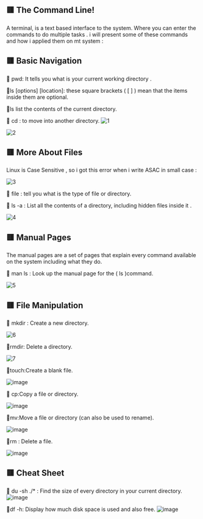 
 ##  :red_square: The Command Line!
 A terminal, is a text based interface to the system. Where you can enter the commands to do multiple tasks  .
  i will present some of these commands and how i applied them on mt system : 
 
 ##  :red_square: Basic Navigation 
 :small_blue_diamond:  pwd:  It tells you what is your current working directory .

  :small_blue_diamond:ls [options] [location]: 
 these square brackets ( [ ] ) mean that the items inside them are optional. 

:small_blue_diamond:ls list the contents of the current directory.

:small_blue_diamond: cd : to  move into another directory.
![1](https://user-images.githubusercontent.com/97835837/155716178-050ef99d-5f1e-4864-bb82-9a099d25f01c.PNG)

 ![2](https://user-images.githubusercontent.com/97835837/155717183-1de0a84b-7349-4338-a266-2947cae3539a.PNG)

 ##  :red_square: More About Files 
 Linux is Case Sensitive , so i got this error when i write ASAC in small case :
 
 ![3](https://user-images.githubusercontent.com/97835837/155719009-1903c4f4-62ea-4f19-9fe4-fba4ee294fee.PNG)

:small_blue_diamond: file :
tell you what is the  type of file or directory.

:small_blue_diamond: ls -a : List all the contents of a directory, including hidden files inside it .

![4](https://user-images.githubusercontent.com/97835837/155724444-e31f2ffd-230f-4cc6-9c0a-453ec6deff1d.PNG)


 ##  :red_square: Manual Pages 
 The manual pages are a set of pages that explain every command available on the system including what they do.
 
:small_blue_diamond: man ls :
Look up the manual page for the ( ls )command.

![5](https://user-images.githubusercontent.com/97835837/155726277-fef6a5eb-0658-4658-a17c-4873eb6e7de8.PNG)

##  :red_square: File Manipulation 
:small_blue_diamond: mkdir : Create a new directory.

![6](https://user-images.githubusercontent.com/97835837/155728925-d03a4620-58f4-4188-9025-39d0b05eab6d.PNG)

:small_blue_diamond:rmdir: Delete a directory.

![7](https://user-images.githubusercontent.com/97835837/155729914-c4547341-576d-4012-890a-fa7ded62dccd.PNG)

:small_blue_diamond:touch:Create a blank file.

![image](https://user-images.githubusercontent.com/97835837/155730232-2e13200f-33b0-4392-a412-14c6ff15b2c6.png)

:small_blue_diamond: cp:Copy a file or directory.

![image](https://user-images.githubusercontent.com/97835837/155730597-46c5d4e8-7529-4165-ac7c-ae998e1ee839.png)

:small_blue_diamond:mv:Move a file or directory (can also be used to rename).

![image](https://user-images.githubusercontent.com/97835837/155731993-9a48af9d-fd77-442e-9d13-53b48091ceca.png)


:small_blue_diamond:rm : Delete a file.

![image](https://user-images.githubusercontent.com/97835837/155732952-32779792-3e51-482a-ab0d-ede61da86986.png)

##  :red_square: Cheat Sheet 
 

:small_blue_diamond: du -sh ./* :
Find the size of every directory in your current directory.
![image](https://user-images.githubusercontent.com/97835837/155734316-2bfc1e61-f7d4-404f-a929-cd9b8f6854d7.png)

:small_blue_diamond:df -h:
Display how much disk space is used and also free.
![image](https://user-images.githubusercontent.com/97835837/155734685-be40a4f8-f3ef-46a5-bb80-956299716d37.png)
